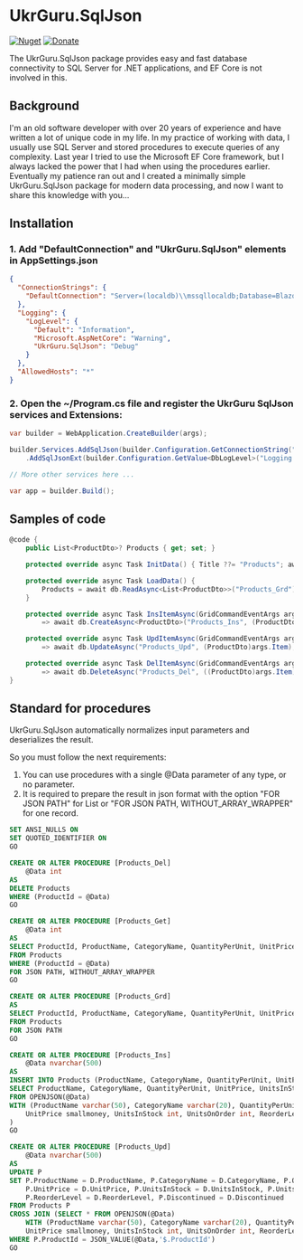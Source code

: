 # UkrGuru.SqlJson
[![Nuget](https://img.shields.io/nuget/v/UkrGuru.SqlJson)](https://www.nuget.org/packages/UkrGuru.SqlJson/)
[![Donate](https://img.shields.io/badge/Donate-PayPal-yellow.svg)](https://www.paypal.com/donate/?hosted_button_id=BPUF3H86X96YN)

The UkrGuru.SqlJson package provides easy and fast database connectivity to SQL Server for .NET applications, and EF Core is not involved in this.

## Background
I'm an old software developer with over 20 years of experience and have written a lot of unique code in my life. In my practice of working with data, I usually use SQL Server and stored procedures to execute queries of any complexity. Last year I tried to use the Microsoft EF Core framework, but I always lacked the power that I had when using the procedures earlier. Eventually my patience ran out and I created a minimally simple UkrGuru.SqlJson package for modern data processing, and now I want to share this knowledge with you...
## Installation

### 1. Add "DefaultConnection" and "UkrGuru.SqlJson" elements in AppSettings.json
```json
{
  "ConnectionStrings": {
    "DefaultConnection": "Server=(localdb)\\mssqllocaldb;Database=BlazorAppDemo;Trusted_Connection=True;MultipleActiveResultSets=true"
  },
  "Logging": {
    "LogLevel": {
      "Default": "Information",
      "Microsoft.AspNetCore": "Warning",
      "UkrGuru.SqlJson": "Debug"
    }
  },
  "AllowedHosts": "*"
}
```

### 2. Open the ~/Program.cs file and register the UkrGuru SqlJson services and Extensions:
```c#
var builder = WebApplication.CreateBuilder(args);

builder.Services.AddSqlJson(builder.Configuration.GetConnectionString("DefaultConnection"))
    .AddSqlJsonExt(builder.Configuration.GetValue<DbLogLevel>("Logging:LogLevel:UkrGuru.SqlJson"));

// More other services here ... 

var app = builder.Build();
```

## Samples of code

```c#
@code {
    public List<ProductDto>? Products { get; set; }

    protected override async Task InitData() { Title ??= "Products"; await Task.CompletedTask; }

    protected override async Task LoadData() {
        Products = await db.ReadAsync<List<ProductDto>>("Products_Grd");
    }

    protected override async Task InsItemAsync(GridCommandEventArgs args) 
        => await db.CreateAsync<ProductDto>("Products_Ins", (ProductDto)args.Item);

    protected override async Task UpdItemAsync(GridCommandEventArgs args) 
        => await db.UpdateAsync("Products_Upd", (ProductDto)args.Item);

    protected override async Task DelItemAsync(GridCommandEventArgs args) 
        => await db.DeleteAsync("Products_Del", ((ProductDto)args.Item)?.ProductId);
}
```

## Standard for procedures

UkrGuru.SqlJson automatically normalizes input parameters and deserializes the result.

So you must follow the next requirements:
1. You can use procedures with a single @Data parameter of any type, or no parameter.
2. It is required to prepare the result in json format with the option "FOR JSON PATH" for List or "FOR JSON PATH, WITHOUT_ARRAY_WRAPPER" for one record.


```sql
SET ANSI_NULLS ON
SET QUOTED_IDENTIFIER ON
GO

CREATE OR ALTER PROCEDURE [Products_Del]
    @Data int
AS
DELETE Products
WHERE (ProductId = @Data)
GO

CREATE OR ALTER PROCEDURE [Products_Get]
    @Data int
AS
SELECT ProductId, ProductName, CategoryName, QuantityPerUnit, UnitPrice, UnitsInStock, UnitsOnOrder, ReorderLevel, Discontinued
FROM Products
WHERE (ProductId = @Data)
FOR JSON PATH, WITHOUT_ARRAY_WRAPPER
GO

CREATE OR ALTER PROCEDURE [Products_Grd]
AS
SELECT ProductId, ProductName, CategoryName, QuantityPerUnit, UnitPrice, UnitsInStock, UnitsOnOrder, ReorderLevel, Discontinued
FROM Products
FOR JSON PATH
GO

CREATE OR ALTER PROCEDURE [Products_Ins]
	@Data nvarchar(500)  
AS
INSERT INTO Products (ProductName, CategoryName, QuantityPerUnit, UnitPrice, UnitsInStock, UnitsOnOrder, ReorderLevel, Discontinued)
SELECT ProductName, CategoryName, QuantityPerUnit, UnitPrice, UnitsInStock, UnitsOnOrder, ReorderLevel, Discontinued
FROM OPENJSON(@Data) 
WITH (ProductName varchar(50), CategoryName varchar(20), QuantityPerUnit varchar(20), 
	UnitPrice smallmoney, UnitsInStock int, UnitsOnOrder int, ReorderLevel int, Discontinued bit
)
GO

CREATE OR ALTER PROCEDURE [Products_Upd]
	@Data nvarchar(500)  
AS
UPDATE P
SET P.ProductName = D.ProductName, P.CategoryName = D.CategoryName, P.QuantityPerUnit = D.QuantityPerUnit,
	P.UnitPrice = D.UnitPrice, P.UnitsInStock = D.UnitsInStock, P.UnitsOnOrder = D.UnitsOnOrder,
	P.ReorderLevel = D.ReorderLevel, P.Discontinued = D.Discontinued
FROM Products P
CROSS JOIN (SELECT * FROM OPENJSON(@Data) 
    WITH (ProductName varchar(50), CategoryName varchar(20), QuantityPerUnit varchar(20), 
	UnitPrice smallmoney, UnitsInStock int, UnitsOnOrder int, ReorderLevel int, Discontinued bit)) D
WHERE P.ProductId = JSON_VALUE(@Data,'$.ProductId')
GO


```
